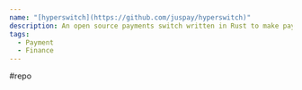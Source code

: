 ```yaml
---
name: "[hyperswitch](https://github.com/juspay/hyperswitch)"
description: An open source payments switch written in Rust to make payments fast, reliable and affordable
tags:
  - Payment
  - Finance
---
```

#repo